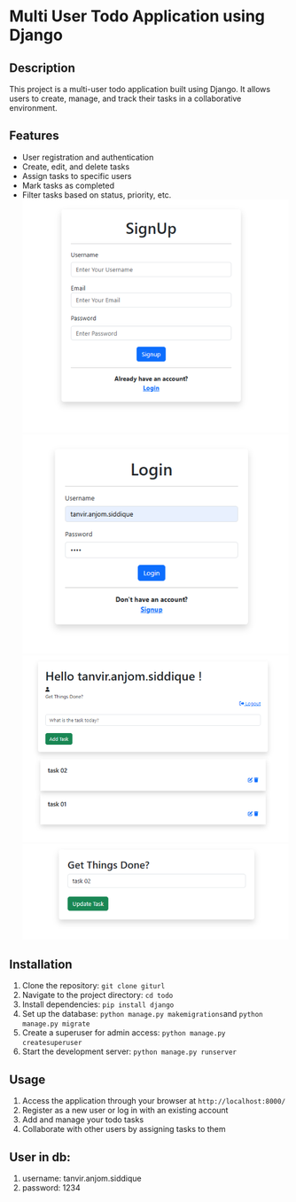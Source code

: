 # Multi User Todo Application using Django

## Description

This project is a multi-user todo application built using Django. It allows users to create, manage, and track their tasks in a collaborative environment.

## Features

- User registration and authentication
- Create, edit, and delete tasks
- Assign tasks to specific users
- Mark tasks as completed
- Filter tasks based on status, priority, etc.
  ![](page-ss/signup.PNG)
  ![](page-ss/login.PNG)
  ![](page-ss/todos.PNG)
  ![](page-ss/edittodo.PNG)

## Installation

1. Clone the repository: `git clone giturl`
2. Navigate to the project directory: `cd todo`
3. Install dependencies: `pip install django`
4. Set up the database: `python manage.py makemigrations`and `python manage.py migrate`
5. Create a superuser for admin access: `python manage.py createsuperuser`
6. Start the development server: `python manage.py runserver`

## Usage

1. Access the application through your browser at `http://localhost:8000/`
2. Register as a new user or log in with an existing account
3. Add and manage your todo tasks
4. Collaborate with other users by assigning tasks to them

## User in db:

1. username: tanvir.anjom.siddique
2. password: 1234
